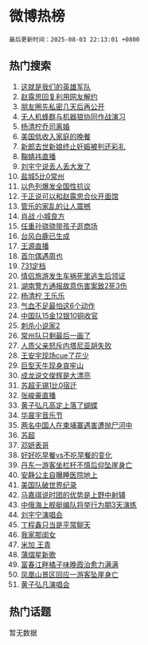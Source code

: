 # 微博热榜

`最后更新时间：2025-08-03 22:13:01 +0800`

## 热门搜索

1. [这就是我们的英雄军队](https://m.weibo.cn/search?containerid=100103type%3D1%26t%3D10%26q%3D%23%E8%BF%99%E5%B0%B1%E6%98%AF%E6%88%91%E4%BB%AC%E7%9A%84%E8%8B%B1%E9%9B%84%E5%86%9B%E9%98%9F%23&stream_entry_id=51&isnewpage=1&extparam=seat%3D1%26cate%3D10103%26pos%3D0%26q%3D%2523%25E8%25BF%2599%25E5%25B0%25B1%25E6%2598%25AF%25E6%2588%2591%25E4%25BB%25AC%25E7%259A%2584%25E8%258B%25B1%25E9%259B%2584%25E5%2586%259B%25E9%2598%259F%2523%26filter_type%3Drealtimehot%26dgr%3D0%26c_type%3D51%26stream_entry_id%3D51%26display_time%3D1754230379%26pre_seqid%3D17542303797260226620125)
1. [赵露思回复利用网友解约](https://m.weibo.cn/search?containerid=100103type%3D1%26t%3D10%26q%3D%23%E8%B5%B5%E9%9C%B2%E6%80%9D%E5%9B%9E%E5%A4%8D%E5%88%A9%E7%94%A8%E7%BD%91%E5%8F%8B%E8%A7%A3%E7%BA%A6%23&stream_entry_id=31&isnewpage=1&extparam=seat%3D1%26realpos%3D1%26q%3D%2523%25E8%25B5%25B5%25E9%259C%25B2%25E6%2580%259D%25E5%259B%259E%25E5%25A4%258D%25E5%2588%25A9%25E7%2594%25A8%25E7%25BD%2591%25E5%258F%258B%25E8%25A7%25A3%25E7%25BA%25A6%2523%26filter_type%3Drealtimehot%26lcate%3D5001%26c_type%3D31%26band_rank%3D1%26cate%3D5001%26flag%3D16%26stream_entry_id%3D31%26pos%3D0%26dgr%3D0%26display_time%3D1754230379%26pre_seqid%3D17542303797260226620125)
1. [朋友圈先私密几天后再公开](https://m.weibo.cn/search?containerid=100103type%3D1%26t%3D10%26q%3D%E6%9C%8B%E5%8F%8B%E5%9C%88%E5%85%88%E7%A7%81%E5%AF%86%E5%87%A0%E5%A4%A9%E5%90%8E%E5%86%8D%E5%85%AC%E5%BC%80&stream_entry_id=31&isnewpage=1&extparam=seat%3D1%26realpos%3D2%26q%3D%25E6%259C%258B%25E5%258F%258B%25E5%259C%2588%25E5%2585%2588%25E7%25A7%2581%25E5%25AF%2586%25E5%2587%25A0%25E5%25A4%25A9%25E5%2590%258E%25E5%2586%258D%25E5%2585%25AC%25E5%25BC%2580%26filter_type%3Drealtimehot%26lcate%3D5001%26c_type%3D31%26band_rank%3D2%26cate%3D5001%26flag%3D0%26stream_entry_id%3D31%26pos%3D1%26dgr%3D0%26display_time%3D1754230379%26pre_seqid%3D17542303797260226620125)
1. [无人机蜂群与机器狼协同作战演习](https://m.weibo.cn/search?containerid=100103type%3D1%26t%3D10%26q%3D%23%E6%97%A0%E4%BA%BA%E6%9C%BA%E8%9C%82%E7%BE%A4%E4%B8%8E%E6%9C%BA%E5%99%A8%E7%8B%BC%E5%8D%8F%E5%90%8C%E4%BD%9C%E6%88%98%E6%BC%94%E4%B9%A0%23&stream_entry_id=31&isnewpage=1&extparam=seat%3D1%26realpos%3D3%26q%3D%2523%25E6%2597%25A0%25E4%25BA%25BA%25E6%259C%25BA%25E8%259C%2582%25E7%25BE%25A4%25E4%25B8%258E%25E6%259C%25BA%25E5%2599%25A8%25E7%258B%25BC%25E5%258D%258F%25E5%2590%258C%25E4%25BD%259C%25E6%2588%2598%25E6%25BC%2594%25E4%25B9%25A0%2523%26filter_type%3Drealtimehot%26lcate%3D5001%26c_type%3D31%26band_rank%3D3%26cate%3D5001%26flag%3D0%26stream_entry_id%3D31%26pos%3D2%26dgr%3D0%26display_time%3D1754230379%26pre_seqid%3D17542303797260226620125)
1. [杨清柠乔司离婚](https://m.weibo.cn/search?containerid=100103type%3D1%26t%3D10%26q%3D%E6%9D%A8%E6%B8%85%E6%9F%A0%E4%B9%94%E5%8F%B8%E7%A6%BB%E5%A9%9A&stream_entry_id=31&isnewpage=1&extparam=seat%3D1%26realpos%3D4%26q%3D%25E6%259D%25A8%25E6%25B8%2585%25E6%259F%25A0%25E4%25B9%2594%25E5%258F%25B8%25E7%25A6%25BB%25E5%25A9%259A%26filter_type%3Drealtimehot%26lcate%3D5001%26c_type%3D31%26band_rank%3D4%26cate%3D5001%26flag%3D2%26stream_entry_id%3D31%26pos%3D3%26dgr%3D0%26display_time%3D1754230379%26pre_seqid%3D17542303797260226620125)
1. [美国低收入家庭的晚餐](https://m.weibo.cn/search?containerid=100103type%3D1%26t%3D10%26q%3D%E7%BE%8E%E5%9B%BD%E4%BD%8E%E6%94%B6%E5%85%A5%E5%AE%B6%E5%BA%AD%E7%9A%84%E6%99%9A%E9%A4%90&stream_entry_id=31&isnewpage=1&extparam=seat%3D1%26realpos%3D5%26q%3D%25E7%25BE%258E%25E5%259B%25BD%25E4%25BD%258E%25E6%2594%25B6%25E5%2585%25A5%25E5%25AE%25B6%25E5%25BA%25AD%25E7%259A%2584%25E6%2599%259A%25E9%25A4%2590%26filter_type%3Drealtimehot%26lcate%3D5001%26c_type%3D31%26band_rank%3D5%26cate%3D5001%26flag%3D0%26stream_entry_id%3D31%26pos%3D4%26dgr%3D0%26display_time%3D1754230379%26pre_seqid%3D17542303797260226620125)
1. [新郎去世新娘终止妊娠被判还彩礼](https://m.weibo.cn/search?containerid=100103type%3D1%26t%3D10%26q%3D%23%E6%96%B0%E9%83%8E%E5%8E%BB%E4%B8%96%E6%96%B0%E5%A8%98%E7%BB%88%E6%AD%A2%E5%A6%8A%E5%A8%A0%E8%A2%AB%E5%88%A4%E8%BF%98%E5%BD%A9%E7%A4%BC%23&stream_entry_id=31&isnewpage=1&extparam=seat%3D1%26realpos%3D6%26q%3D%2523%25E6%2596%25B0%25E9%2583%258E%25E5%258E%25BB%25E4%25B8%2596%25E6%2596%25B0%25E5%25A8%2598%25E7%25BB%2588%25E6%25AD%25A2%25E5%25A6%258A%25E5%25A8%25A0%25E8%25A2%25AB%25E5%2588%25A4%25E8%25BF%2598%25E5%25BD%25A9%25E7%25A4%25BC%2523%26filter_type%3Drealtimehot%26lcate%3D5001%26c_type%3D31%26band_rank%3D6%26cate%3D5001%26flag%3D2%26stream_entry_id%3D31%26pos%3D5%26dgr%3D0%26display_time%3D1754230379%26pre_seqid%3D17542303797260226620125)
1. [鞠婧祎直播](https://m.weibo.cn/search?containerid=100103type%3D1%26t%3D10%26q%3D%23%E9%9E%A0%E5%A9%A7%E7%A5%8E%E7%9B%B4%E6%92%AD%23&stream_entry_id=31&isnewpage=1&extparam=seat%3D1%26realpos%3D7%26q%3D%2523%25E9%259E%25A0%25E5%25A9%25A7%25E7%25A5%258E%25E7%259B%25B4%25E6%2592%25AD%2523%26filter_type%3Drealtimehot%26lcate%3D5001%26c_type%3D31%26band_rank%3D7%26cate%3D5001%26flag%3D2%26stream_entry_id%3D31%26pos%3D6%26dgr%3D0%26display_time%3D1754230379%26pre_seqid%3D17542303797260226620125)
1. [刘宇宁说丢人丢大发了](https://m.weibo.cn/search?containerid=100103type%3D1%26t%3D10%26q%3D%23%E5%88%98%E5%AE%87%E5%AE%81%E8%AF%B4%E4%B8%A2%E4%BA%BA%E4%B8%A2%E5%A4%A7%E5%8F%91%E4%BA%86%23&stream_entry_id=31&isnewpage=1&extparam=seat%3D1%26realpos%3D8%26q%3D%2523%25E5%2588%2598%25E5%25AE%2587%25E5%25AE%2581%25E8%25AF%25B4%25E4%25B8%25A2%25E4%25BA%25BA%25E4%25B8%25A2%25E5%25A4%25A7%25E5%258F%2591%25E4%25BA%2586%2523%26filter_type%3Drealtimehot%26lcate%3D5001%26c_type%3D31%26band_rank%3D8%26cate%3D5001%26flag%3D1%26stream_entry_id%3D31%26pos%3D7%26dgr%3D0%26display_time%3D1754230379%26pre_seqid%3D17542303797260226620125)
1. [盐城5比0常州](https://m.weibo.cn/search?containerid=100103type%3D1%26t%3D10%26q%3D%23%E7%9B%90%E5%9F%8E5%E6%AF%940%E5%B8%B8%E5%B7%9E%23&stream_entry_id=31&isnewpage=1&extparam=seat%3D1%26realpos%3D9%26q%3D%2523%25E7%259B%2590%25E5%259F%258E5%25E6%25AF%25940%25E5%25B8%25B8%25E5%25B7%259E%2523%26filter_type%3Drealtimehot%26lcate%3D5001%26c_type%3D31%26band_rank%3D9%26cate%3D5001%26flag%3D1%26stream_entry_id%3D31%26pos%3D8%26dgr%3D0%26display_time%3D1754230379%26pre_seqid%3D17542303797260226620125)
1. [以色列爆发全国性抗议](https://m.weibo.cn/search?containerid=100103type%3D1%26t%3D10%26q%3D%23%E4%BB%A5%E8%89%B2%E5%88%97%E7%88%86%E5%8F%91%E5%85%A8%E5%9B%BD%E6%80%A7%E6%8A%97%E8%AE%AE%23&stream_entry_id=31&isnewpage=1&extparam=seat%3D1%26realpos%3D10%26q%3D%2523%25E4%25BB%25A5%25E8%2589%25B2%25E5%2588%2597%25E7%2588%2586%25E5%258F%2591%25E5%2585%25A8%25E5%259B%25BD%25E6%2580%25A7%25E6%258A%2597%25E8%25AE%25AE%2523%26filter_type%3Drealtimehot%26lcate%3D5001%26c_type%3D31%26band_rank%3D10%26cate%3D5001%26flag%3D0%26stream_entry_id%3D31%26pos%3D9%26dgr%3D0%26display_time%3D1754230379%26pre_seqid%3D17542303797260226620125)
1. [于正说可以和赵露思合伙开面馆](https://m.weibo.cn/search?containerid=100103type%3D1%26t%3D10%26q%3D%23%E4%BA%8E%E6%AD%A3%E8%AF%B4%E5%8F%AF%E4%BB%A5%E5%92%8C%E8%B5%B5%E9%9C%B2%E6%80%9D%E5%90%88%E4%BC%99%E5%BC%80%E9%9D%A2%E9%A6%86%23&stream_entry_id=31&isnewpage=1&extparam=seat%3D1%26realpos%3D11%26q%3D%2523%25E4%25BA%258E%25E6%25AD%25A3%25E8%25AF%25B4%25E5%258F%25AF%25E4%25BB%25A5%25E5%2592%258C%25E8%25B5%25B5%25E9%259C%25B2%25E6%2580%259D%25E5%2590%2588%25E4%25BC%2599%25E5%25BC%2580%25E9%259D%25A2%25E9%25A6%2586%2523%26filter_type%3Drealtimehot%26lcate%3D5001%26c_type%3D31%26band_rank%3D11%26cate%3D5001%26flag%3D2%26stream_entry_id%3D31%26pos%3D10%26dgr%3D0%26display_time%3D1754230379%26pre_seqid%3D17542303797260226620125)
1. [管乐的家乱的让人震撼](https://m.weibo.cn/search?containerid=100103type%3D1%26t%3D10%26q%3D%23%E7%AE%A1%E4%B9%90%E7%9A%84%E5%AE%B6%E4%B9%B1%E7%9A%84%E8%AE%A9%E4%BA%BA%E9%9C%87%E6%92%BC%23&stream_entry_id=31&isnewpage=1&extparam=seat%3D1%26realpos%3D12%26q%3D%2523%25E7%25AE%25A1%25E4%25B9%2590%25E7%259A%2584%25E5%25AE%25B6%25E4%25B9%25B1%25E7%259A%2584%25E8%25AE%25A9%25E4%25BA%25BA%25E9%259C%2587%25E6%2592%25BC%2523%26filter_type%3Drealtimehot%26lcate%3D5001%26c_type%3D31%26band_rank%3D12%26cate%3D5001%26flag%3D0%26stream_entry_id%3D31%26pos%3D11%26dgr%3D0%26display_time%3D1754230379%26pre_seqid%3D17542303797260226620125)
1. [肖战 小城良方](https://m.weibo.cn/search?containerid=100103type%3D1%26t%3D10%26q%3D%E8%82%96%E6%88%98+%E5%B0%8F%E5%9F%8E%E8%89%AF%E6%96%B9&stream_entry_id=31&isnewpage=1&extparam=seat%3D1%26realpos%3D13%26q%3D%25E8%2582%2596%25E6%2588%2598%2520%25E5%25B0%258F%25E5%259F%258E%25E8%2589%25AF%25E6%2596%25B9%26filter_type%3Drealtimehot%26lcate%3D5001%26c_type%3D31%26band_rank%3D13%26cate%3D5001%26flag%3D1%26stream_entry_id%3D31%26pos%3D12%26dgr%3D0%26display_time%3D1754230379%26pre_seqid%3D17542303797260226620125)
1. [任重孙骁骁带孩子逛商场](https://m.weibo.cn/search?containerid=100103type%3D1%26t%3D10%26q%3D%23%E4%BB%BB%E9%87%8D%E5%AD%99%E9%AA%81%E9%AA%81%E5%B8%A6%E5%AD%A9%E5%AD%90%E9%80%9B%E5%95%86%E5%9C%BA%23&stream_entry_id=31&isnewpage=1&extparam=seat%3D1%26realpos%3D14%26q%3D%2523%25E4%25BB%25BB%25E9%2587%258D%25E5%25AD%2599%25E9%25AA%2581%25E9%25AA%2581%25E5%25B8%25A6%25E5%25AD%25A9%25E5%25AD%2590%25E9%2580%259B%25E5%2595%2586%25E5%259C%25BA%2523%26filter_type%3Drealtimehot%26lcate%3D5001%26c_type%3D31%26band_rank%3D14%26cate%3D5001%26flag%3D1%26stream_entry_id%3D31%26pos%3D13%26dgr%3D0%26display_time%3D1754230379%26pre_seqid%3D17542303797260226620125)
1. [台风白鹿已生成](https://m.weibo.cn/search?containerid=100103type%3D1%26t%3D10%26q%3D%23%E5%8F%B0%E9%A3%8E%E7%99%BD%E9%B9%BF%E5%B7%B2%E7%94%9F%E6%88%90%23&stream_entry_id=31&isnewpage=1&extparam=seat%3D1%26realpos%3D15%26q%3D%2523%25E5%258F%25B0%25E9%25A3%258E%25E7%2599%25BD%25E9%25B9%25BF%25E5%25B7%25B2%25E7%2594%259F%25E6%2588%2590%2523%26filter_type%3Drealtimehot%26lcate%3D5001%26c_type%3D31%26band_rank%3D15%26cate%3D5001%26flag%3D0%26stream_entry_id%3D31%26pos%3D14%26dgr%3D0%26display_time%3D1754230379%26pre_seqid%3D17542303797260226620125)
1. [王源直播](https://m.weibo.cn/search?containerid=100103type%3D1%26t%3D10%26q%3D%E7%8E%8B%E6%BA%90%E7%9B%B4%E6%92%AD&stream_entry_id=31&isnewpage=1&extparam=seat%3D1%26realpos%3D16%26q%3D%25E7%258E%258B%25E6%25BA%2590%25E7%259B%25B4%25E6%2592%25AD%26filter_type%3Drealtimehot%26lcate%3D5001%26c_type%3D31%26band_rank%3D16%26cate%3D5001%26flag%3D1%26stream_entry_id%3D31%26pos%3D15%26dgr%3D0%26display_time%3D1754230379%26pre_seqid%3D17542303797260226620125)
1. [首尔偶遇周也](https://m.weibo.cn/search?containerid=100103type%3D1%26t%3D10%26q%3D%23%E9%A6%96%E5%B0%94%E5%81%B6%E9%81%87%E5%91%A8%E4%B9%9F%23&stream_entry_id=31&isnewpage=1&extparam=seat%3D1%26realpos%3D17%26q%3D%2523%25E9%25A6%2596%25E5%25B0%2594%25E5%2581%25B6%25E9%2581%2587%25E5%2591%25A8%25E4%25B9%259F%2523%26filter_type%3Drealtimehot%26lcate%3D5001%26c_type%3D31%26band_rank%3D17%26cate%3D5001%26flag%3D0%26stream_entry_id%3D31%26pos%3D16%26dgr%3D0%26display_time%3D1754230379%26pre_seqid%3D17542303797260226620125)
1. [731定档](https://m.weibo.cn/search?containerid=100103type%3D1%26t%3D10%26q%3D%23731%E5%AE%9A%E6%A1%A3%23&stream_entry_id=31&isnewpage=1&extparam=seat%3D1%26realpos%3D18%26q%3D%2523731%25E5%25AE%259A%25E6%25A1%25A3%2523%26filter_type%3Drealtimehot%26lcate%3D5001%26c_type%3D31%26band_rank%3D18%26cate%3D5001%26flag%3D0%26stream_entry_id%3D31%26pos%3D17%26dgr%3D0%26display_time%3D1754230379%26pre_seqid%3D17542303797260226620125)
1. [情侣旅游发生车祸死里逃生后领证](https://m.weibo.cn/search?containerid=100103type%3D1%26t%3D10%26q%3D%23%E6%83%85%E4%BE%A3%E6%97%85%E6%B8%B8%E5%8F%91%E7%94%9F%E8%BD%A6%E7%A5%B8%E6%AD%BB%E9%87%8C%E9%80%83%E7%94%9F%E5%90%8E%E9%A2%86%E8%AF%81%23&stream_entry_id=31&isnewpage=1&extparam=seat%3D1%26realpos%3D19%26q%3D%2523%25E6%2583%2585%25E4%25BE%25A3%25E6%2597%2585%25E6%25B8%25B8%25E5%258F%2591%25E7%2594%259F%25E8%25BD%25A6%25E7%25A5%25B8%25E6%25AD%25BB%25E9%2587%258C%25E9%2580%2583%25E7%2594%259F%25E5%2590%258E%25E9%25A2%2586%25E8%25AF%2581%2523%26filter_type%3Drealtimehot%26lcate%3D5001%26c_type%3D31%26band_rank%3D19%26cate%3D5001%26flag%3D0%26stream_entry_id%3D31%26pos%3D18%26dgr%3D0%26display_time%3D1754230379%26pre_seqid%3D17542303797260226620125)
1. [湖南警方通报故意伤害案致2死3伤](https://m.weibo.cn/search?containerid=100103type%3D1%26t%3D10%26q%3D%23%E6%B9%96%E5%8D%97%E8%AD%A6%E6%96%B9%E9%80%9A%E6%8A%A5%E6%95%85%E6%84%8F%E4%BC%A4%E5%AE%B3%E6%A1%88%E8%87%B42%E6%AD%BB3%E4%BC%A4%23&stream_entry_id=31&isnewpage=1&extparam=seat%3D1%26realpos%3D20%26q%3D%2523%25E6%25B9%2596%25E5%258D%2597%25E8%25AD%25A6%25E6%2596%25B9%25E9%2580%259A%25E6%258A%25A5%25E6%2595%2585%25E6%2584%258F%25E4%25BC%25A4%25E5%25AE%25B3%25E6%25A1%2588%25E8%2587%25B42%25E6%25AD%25BB3%25E4%25BC%25A4%2523%26filter_type%3Drealtimehot%26lcate%3D5001%26c_type%3D31%26band_rank%3D20%26cate%3D5001%26flag%3D1%26stream_entry_id%3D31%26pos%3D19%26dgr%3D0%26display_time%3D1754230379%26pre_seqid%3D17542303797260226620125)
1. [杨清柠 王乐乐](https://m.weibo.cn/search?containerid=100103type%3D1%26t%3D10%26q%3D%E6%9D%A8%E6%B8%85%E6%9F%A0+%E7%8E%8B%E4%B9%90%E4%B9%90&stream_entry_id=31&isnewpage=1&extparam=seat%3D1%26realpos%3D21%26q%3D%25E6%259D%25A8%25E6%25B8%2585%25E6%259F%25A0%2520%25E7%258E%258B%25E4%25B9%2590%25E4%25B9%2590%26filter_type%3Drealtimehot%26lcate%3D5001%26c_type%3D31%26band_rank%3D21%26cate%3D5001%26flag%3D1%26stream_entry_id%3D31%26pos%3D20%26dgr%3D0%26display_time%3D1754230379%26pre_seqid%3D17542303797260226620125)
1. [气血不足最怕这6个动作](https://m.weibo.cn/search?containerid=100103type%3D1%26t%3D10%26q%3D%23%E6%B0%94%E8%A1%80%E4%B8%8D%E8%B6%B3%E6%9C%80%E6%80%95%E8%BF%996%E4%B8%AA%E5%8A%A8%E4%BD%9C%23&stream_entry_id=31&isnewpage=1&extparam=seat%3D1%26realpos%3D22%26q%3D%2523%25E6%25B0%2594%25E8%25A1%2580%25E4%25B8%258D%25E8%25B6%25B3%25E6%259C%2580%25E6%2580%2595%25E8%25BF%25996%25E4%25B8%25AA%25E5%258A%25A8%25E4%25BD%259C%2523%26filter_type%3Drealtimehot%26lcate%3D5001%26c_type%3D31%26band_rank%3D22%26cate%3D5001%26flag%3D1%26stream_entry_id%3D31%26pos%3D21%26dgr%3D0%26display_time%3D1754230379%26pre_seqid%3D17542303797260226620125)
1. [中国队15金12银10铜收官](https://m.weibo.cn/search?containerid=100103type%3D1%26t%3D10%26q%3D%23%E4%B8%AD%E5%9B%BD%E9%98%9F15%E9%87%9112%E9%93%B610%E9%93%9C%E6%94%B6%E5%AE%98%23&stream_entry_id=31&isnewpage=1&extparam=seat%3D1%26realpos%3D23%26q%3D%2523%25E4%25B8%25AD%25E5%259B%25BD%25E9%2598%259F15%25E9%2587%259112%25E9%2593%25B610%25E9%2593%259C%25E6%2594%25B6%25E5%25AE%2598%2523%26filter_type%3Drealtimehot%26lcate%3D5001%26c_type%3D31%26band_rank%3D23%26cate%3D5001%26flag%3D1%26stream_entry_id%3D31%26pos%3D22%26dgr%3D0%26display_time%3D1754230379%26pre_seqid%3D17542303797260226620125)
1. [刺杀小说家2](https://m.weibo.cn/search?containerid=100103type%3D1%26t%3D10%26q%3D%E5%88%BA%E6%9D%80%E5%B0%8F%E8%AF%B4%E5%AE%B62&stream_entry_id=31&isnewpage=1&extparam=seat%3D1%26realpos%3D24%26q%3D%25E5%2588%25BA%25E6%259D%2580%25E5%25B0%258F%25E8%25AF%25B4%25E5%25AE%25B62%26filter_type%3Drealtimehot%26lcate%3D5001%26c_type%3D31%26band_rank%3D24%26cate%3D5001%26flag%3D1%26stream_entry_id%3D31%26pos%3D23%26dgr%3D0%26display_time%3D1754230379%26pre_seqid%3D17542303797260226620125)
1. [常州队只剩最后一画了](https://m.weibo.cn/search?containerid=100103type%3D1%26t%3D10%26q%3D%23%E5%B8%B8%E5%B7%9E%E9%98%9F%E5%8F%AA%E5%89%A9%E6%9C%80%E5%90%8E%E4%B8%80%E7%94%BB%E4%BA%86%23&stream_entry_id=31&isnewpage=1&extparam=seat%3D1%26realpos%3D25%26q%3D%2523%25E5%25B8%25B8%25E5%25B7%259E%25E9%2598%259F%25E5%258F%25AA%25E5%2589%25A9%25E6%259C%2580%25E5%2590%258E%25E4%25B8%2580%25E7%2594%25BB%25E4%25BA%2586%2523%26filter_type%3Drealtimehot%26lcate%3D5001%26c_type%3D31%26band_rank%3D25%26cate%3D5001%26flag%3D1%26stream_entry_id%3D31%26pos%3D24%26dgr%3D0%26display_time%3D1754230379%26pre_seqid%3D17542303797260226620125)
1. [人质父亲怒斥内塔尼亚胡失败](https://m.weibo.cn/search?containerid=100103type%3D1%26t%3D10%26q%3D%23%E4%BA%BA%E8%B4%A8%E7%88%B6%E4%BA%B2%E6%80%92%E6%96%A5%E5%86%85%E5%A1%94%E5%B0%BC%E4%BA%9A%E8%83%A1%E5%A4%B1%E8%B4%A5%23&stream_entry_id=31&isnewpage=1&extparam=seat%3D1%26realpos%3D26%26q%3D%2523%25E4%25BA%25BA%25E8%25B4%25A8%25E7%2588%25B6%25E4%25BA%25B2%25E6%2580%2592%25E6%2596%25A5%25E5%2586%2585%25E5%25A1%2594%25E5%25B0%25BC%25E4%25BA%259A%25E8%2583%25A1%25E5%25A4%25B1%25E8%25B4%25A5%2523%26filter_type%3Drealtimehot%26lcate%3D5001%26c_type%3D31%26band_rank%3D26%26cate%3D5001%26flag%3D1%26stream_entry_id%3D31%26pos%3D25%26dgr%3D0%26display_time%3D1754230379%26pre_seqid%3D17542303797260226620125)
1. [王安宇现场cue了花少](https://m.weibo.cn/search?containerid=100103type%3D1%26t%3D10%26q%3D%E7%8E%8B%E5%AE%89%E5%AE%87%E7%8E%B0%E5%9C%BAcue%E4%BA%86%E8%8A%B1%E5%B0%91&stream_entry_id=31&isnewpage=1&extparam=seat%3D1%26realpos%3D27%26q%3D%25E7%258E%258B%25E5%25AE%2589%25E5%25AE%2587%25E7%258E%25B0%25E5%259C%25BAcue%25E4%25BA%2586%25E8%258A%25B1%25E5%25B0%2591%26filter_type%3Drealtimehot%26lcate%3D5001%26c_type%3D31%26band_rank%3D27%26cate%3D5001%26flag%3D1%26stream_entry_id%3D31%26pos%3D26%26dgr%3D0%26display_time%3D1754230379%26pre_seqid%3D17542303797260226620125)
1. [巨型天牛现身哀牢山](https://m.weibo.cn/search?containerid=100103type%3D1%26t%3D10%26q%3D%23%E5%B7%A8%E5%9E%8B%E5%A4%A9%E7%89%9B%E7%8E%B0%E8%BA%AB%E5%93%80%E7%89%A2%E5%B1%B1%23&stream_entry_id=31&isnewpage=1&extparam=seat%3D1%26realpos%3D28%26q%3D%2523%25E5%25B7%25A8%25E5%259E%258B%25E5%25A4%25A9%25E7%2589%259B%25E7%258E%25B0%25E8%25BA%25AB%25E5%2593%2580%25E7%2589%25A2%25E5%25B1%25B1%2523%26filter_type%3Drealtimehot%26lcate%3D5001%26c_type%3D31%26band_rank%3D28%26cate%3D5001%26flag%3D0%26stream_entry_id%3D31%26pos%3D27%26dgr%3D0%26display_time%3D1754230379%26pre_seqid%3D17542303797260226620125)
1. [成龙说文俊辉是大漂亮](https://m.weibo.cn/search?containerid=100103type%3D1%26t%3D10%26q%3D%E6%88%90%E9%BE%99%E8%AF%B4%E6%96%87%E4%BF%8A%E8%BE%89%E6%98%AF%E5%A4%A7%E6%BC%82%E4%BA%AE&stream_entry_id=31&isnewpage=1&extparam=seat%3D1%26realpos%3D29%26q%3D%25E6%2588%2590%25E9%25BE%2599%25E8%25AF%25B4%25E6%2596%2587%25E4%25BF%258A%25E8%25BE%2589%25E6%2598%25AF%25E5%25A4%25A7%25E6%25BC%2582%25E4%25BA%25AE%26filter_type%3Drealtimehot%26lcate%3D5001%26c_type%3D31%26band_rank%3D29%26cate%3D5001%26flag%3D1%26stream_entry_id%3D31%26pos%3D28%26dgr%3D0%26display_time%3D1754230379%26pre_seqid%3D17542303797260226620125)
1. [苏超无锡1比0宿迁](https://m.weibo.cn/search?containerid=100103type%3D1%26t%3D10%26q%3D%23%E8%8B%8F%E8%B6%85%E6%97%A0%E9%94%A11%E6%AF%940%E5%AE%BF%E8%BF%81%23&stream_entry_id=31&isnewpage=1&extparam=seat%3D1%26realpos%3D30%26q%3D%2523%25E8%258B%258F%25E8%25B6%2585%25E6%2597%25A0%25E9%2594%25A11%25E6%25AF%25940%25E5%25AE%25BF%25E8%25BF%2581%2523%26filter_type%3Drealtimehot%26lcate%3D5001%26c_type%3D31%26band_rank%3D30%26cate%3D5001%26flag%3D1%26stream_entry_id%3D31%26pos%3D29%26dgr%3D0%26display_time%3D1754230379%26pre_seqid%3D17542303797260226620125)
1. [张峻豪直播](https://m.weibo.cn/search?containerid=100103type%3D1%26t%3D10%26q%3D%E5%BC%A0%E5%B3%BB%E8%B1%AA%E7%9B%B4%E6%92%AD&stream_entry_id=31&isnewpage=1&extparam=seat%3D1%26realpos%3D31%26q%3D%25E5%25BC%25A0%25E5%25B3%25BB%25E8%25B1%25AA%25E7%259B%25B4%25E6%2592%25AD%26filter_type%3Drealtimehot%26lcate%3D5001%26c_type%3D31%26band_rank%3D31%26cate%3D5001%26flag%3D1%26stream_entry_id%3D31%26pos%3D30%26dgr%3D0%26display_time%3D1754230379%26pre_seqid%3D17542303797260226620125)
1. [黄子弘凡高定上落了蝴蝶](https://m.weibo.cn/search?containerid=100103type%3D1%26t%3D10%26q%3D%E9%BB%84%E5%AD%90%E5%BC%98%E5%87%A1%E9%AB%98%E5%AE%9A%E4%B8%8A%E8%90%BD%E4%BA%86%E8%9D%B4%E8%9D%B6&stream_entry_id=31&isnewpage=1&extparam=seat%3D1%26realpos%3D32%26q%3D%25E9%25BB%2584%25E5%25AD%2590%25E5%25BC%2598%25E5%2587%25A1%25E9%25AB%2598%25E5%25AE%259A%25E4%25B8%258A%25E8%2590%25BD%25E4%25BA%2586%25E8%259D%25B4%25E8%259D%25B6%26filter_type%3Drealtimehot%26lcate%3D5001%26c_type%3D31%26band_rank%3D32%26cate%3D5001%26flag%3D1%26stream_entry_id%3D31%26pos%3D31%26dgr%3D0%26display_time%3D1754230379%26pre_seqid%3D17542303797260226620125)
1. [华晨宇音乐节](https://m.weibo.cn/search?containerid=100103type%3D1%26t%3D10%26q%3D%E5%8D%8E%E6%99%A8%E5%AE%87%E9%9F%B3%E4%B9%90%E8%8A%82&stream_entry_id=31&isnewpage=1&extparam=seat%3D1%26realpos%3D33%26q%3D%25E5%258D%258E%25E6%2599%25A8%25E5%25AE%2587%25E9%259F%25B3%25E4%25B9%2590%25E8%258A%2582%26filter_type%3Drealtimehot%26lcate%3D5001%26c_type%3D31%26band_rank%3D33%26cate%3D5001%26flag%3D1%26stream_entry_id%3D31%26pos%3D32%26dgr%3D0%26display_time%3D1754230379%26pre_seqid%3D17542303797260226620125)
1. [两名中国人在柬埔寨遇害遭抛尸河中](https://m.weibo.cn/search?containerid=100103type%3D1%26t%3D10%26q%3D%23%E4%B8%A4%E5%90%8D%E4%B8%AD%E5%9B%BD%E4%BA%BA%E5%9C%A8%E6%9F%AC%E5%9F%94%E5%AF%A8%E9%81%87%E5%AE%B3%E9%81%AD%E6%8A%9B%E5%B0%B8%E6%B2%B3%E4%B8%AD%23&stream_entry_id=31&isnewpage=1&extparam=seat%3D1%26realpos%3D34%26q%3D%2523%25E4%25B8%25A4%25E5%2590%258D%25E4%25B8%25AD%25E5%259B%25BD%25E4%25BA%25BA%25E5%259C%25A8%25E6%259F%25AC%25E5%259F%2594%25E5%25AF%25A8%25E9%2581%2587%25E5%25AE%25B3%25E9%2581%25AD%25E6%258A%259B%25E5%25B0%25B8%25E6%25B2%25B3%25E4%25B8%25AD%2523%26filter_type%3Drealtimehot%26lcate%3D5001%26c_type%3D31%26band_rank%3D34%26cate%3D5001%26flag%3D0%26stream_entry_id%3D31%26pos%3D33%26dgr%3D0%26display_time%3D1754230379%26pre_seqid%3D17542303797260226620125)
1. [苏超](https://m.weibo.cn/search?containerid=100103type%3D1%26t%3D10%26q%3D%E8%8B%8F%E8%B6%85&stream_entry_id=31&isnewpage=1&extparam=seat%3D1%26realpos%3D35%26q%3D%25E8%258B%258F%25E8%25B6%2585%26filter_type%3Drealtimehot%26lcate%3D5001%26c_type%3D31%26band_rank%3D35%26cate%3D5001%26flag%3D1%26stream_entry_id%3D31%26pos%3D34%26dgr%3D0%26display_time%3D1754230379%26pre_seqid%3D17542303797260226620125)
1. [邓妍表哥](https://m.weibo.cn/search?containerid=100103type%3D1%26t%3D10%26q%3D%E9%82%93%E5%A6%8D%E8%A1%A8%E5%93%A5&stream_entry_id=31&isnewpage=1&extparam=seat%3D1%26realpos%3D36%26q%3D%25E9%2582%2593%25E5%25A6%258D%25E8%25A1%25A8%25E5%2593%25A5%26filter_type%3Drealtimehot%26lcate%3D5001%26c_type%3D31%26band_rank%3D36%26cate%3D5001%26flag%3D1%26stream_entry_id%3D31%26pos%3D35%26dgr%3D0%26display_time%3D1754230379%26pre_seqid%3D17542303797260226620125)
1. [好好吃早餐vs不吃早餐的变化](https://m.weibo.cn/search?containerid=100103type%3D1%26t%3D10%26q%3D%23%E5%A5%BD%E5%A5%BD%E5%90%83%E6%97%A9%E9%A4%90vs%E4%B8%8D%E5%90%83%E6%97%A9%E9%A4%90%E7%9A%84%E5%8F%98%E5%8C%96%23&stream_entry_id=31&isnewpage=1&extparam=seat%3D1%26realpos%3D37%26q%3D%2523%25E5%25A5%25BD%25E5%25A5%25BD%25E5%2590%2583%25E6%2597%25A9%25E9%25A4%2590vs%25E4%25B8%258D%25E5%2590%2583%25E6%2597%25A9%25E9%25A4%2590%25E7%259A%2584%25E5%258F%2598%25E5%258C%2596%2523%26filter_type%3Drealtimehot%26lcate%3D5001%26c_type%3D31%26band_rank%3D37%26cate%3D5001%26flag%3D1%26stream_entry_id%3D31%26pos%3D36%26dgr%3D0%26display_time%3D1754230379%26pre_seqid%3D17542303797260226620125)
1. [丹东一游客坐栏杆不慎后仰坠崖身亡](https://m.weibo.cn/search?containerid=100103type%3D1%26t%3D10%26q%3D%23%E4%B8%B9%E4%B8%9C%E4%B8%80%E6%B8%B8%E5%AE%A2%E5%9D%90%E6%A0%8F%E6%9D%86%E4%B8%8D%E6%85%8E%E5%90%8E%E4%BB%B0%E5%9D%A0%E5%B4%96%E8%BA%AB%E4%BA%A1%23&stream_entry_id=31&isnewpage=1&extparam=seat%3D1%26realpos%3D38%26q%3D%2523%25E4%25B8%25B9%25E4%25B8%259C%25E4%25B8%2580%25E6%25B8%25B8%25E5%25AE%25A2%25E5%259D%2590%25E6%25A0%258F%25E6%259D%2586%25E4%25B8%258D%25E6%2585%258E%25E5%2590%258E%25E4%25BB%25B0%25E5%259D%25A0%25E5%25B4%2596%25E8%25BA%25AB%25E4%25BA%25A1%2523%26filter_type%3Drealtimehot%26lcate%3D5001%26c_type%3D31%26band_rank%3D38%26cate%3D5001%26flag%3D1%26stream_entry_id%3D31%26pos%3D37%26dgr%3D0%26display_time%3D1754230379%26pre_seqid%3D17542303797260226620125)
1. [安静公主自曝睡医院地上](https://m.weibo.cn/search?containerid=100103type%3D1%26t%3D10%26q%3D%23%E5%AE%89%E9%9D%99%E5%85%AC%E4%B8%BB%E8%87%AA%E6%9B%9D%E7%9D%A1%E5%8C%BB%E9%99%A2%E5%9C%B0%E4%B8%8A%23&stream_entry_id=31&isnewpage=1&extparam=seat%3D1%26realpos%3D39%26q%3D%2523%25E5%25AE%2589%25E9%259D%2599%25E5%2585%25AC%25E4%25B8%25BB%25E8%2587%25AA%25E6%259B%259D%25E7%259D%25A1%25E5%258C%25BB%25E9%2599%25A2%25E5%259C%25B0%25E4%25B8%258A%2523%26filter_type%3Drealtimehot%26lcate%3D5001%26c_type%3D31%26band_rank%3D39%26cate%3D5001%26flag%3D1%26stream_entry_id%3D31%26pos%3D38%26dgr%3D0%26display_time%3D1754230379%26pre_seqid%3D17542303797260226620125)
1. [美国队破世界纪录](https://m.weibo.cn/search?containerid=100103type%3D1%26t%3D10%26q%3D%23%E7%BE%8E%E5%9B%BD%E9%98%9F%E7%A0%B4%E4%B8%96%E7%95%8C%E7%BA%AA%E5%BD%95%23&stream_entry_id=31&isnewpage=1&extparam=seat%3D1%26realpos%3D40%26q%3D%2523%25E7%25BE%258E%25E5%259B%25BD%25E9%2598%259F%25E7%25A0%25B4%25E4%25B8%2596%25E7%2595%258C%25E7%25BA%25AA%25E5%25BD%2595%2523%26filter_type%3Drealtimehot%26lcate%3D5001%26c_type%3D31%26band_rank%3D40%26cate%3D5001%26flag%3D1%26stream_entry_id%3D31%26pos%3D39%26dgr%3D0%26display_time%3D1754230379%26pre_seqid%3D17542303797260226620125)
1. [马嘉祺说时团的优势是上野中射辅](https://m.weibo.cn/search?containerid=100103type%3D1%26t%3D10%26q%3D%E9%A9%AC%E5%98%89%E7%A5%BA%E8%AF%B4%E6%97%B6%E5%9B%A2%E7%9A%84%E4%BC%98%E5%8A%BF%E6%98%AF%E4%B8%8A%E9%87%8E%E4%B8%AD%E5%B0%84%E8%BE%85&stream_entry_id=31&isnewpage=1&extparam=seat%3D1%26realpos%3D41%26q%3D%25E9%25A9%25AC%25E5%2598%2589%25E7%25A5%25BA%25E8%25AF%25B4%25E6%2597%25B6%25E5%259B%25A2%25E7%259A%2584%25E4%25BC%2598%25E5%258A%25BF%25E6%2598%25AF%25E4%25B8%258A%25E9%2587%258E%25E4%25B8%25AD%25E5%25B0%2584%25E8%25BE%2585%26filter_type%3Drealtimehot%26lcate%3D5001%26c_type%3D31%26band_rank%3D41%26cate%3D5001%26flag%3D1%26stream_entry_id%3D31%26pos%3D40%26dgr%3D0%26display_time%3D1754230379%26pre_seqid%3D17542303797260226620125)
1. [中俄海上舰艇编队将举行为期3天演练](https://m.weibo.cn/search?containerid=100103type%3D1%26t%3D10%26q%3D%23%E4%B8%AD%E4%BF%84%E6%B5%B7%E4%B8%8A%E8%88%B0%E8%89%87%E7%BC%96%E9%98%9F%E5%B0%86%E4%B8%BE%E8%A1%8C%E4%B8%BA%E6%9C%9F3%E5%A4%A9%E6%BC%94%E7%BB%83%23&stream_entry_id=31&isnewpage=1&extparam=seat%3D1%26realpos%3D42%26q%3D%2523%25E4%25B8%25AD%25E4%25BF%2584%25E6%25B5%25B7%25E4%25B8%258A%25E8%2588%25B0%25E8%2589%2587%25E7%25BC%2596%25E9%2598%259F%25E5%25B0%2586%25E4%25B8%25BE%25E8%25A1%258C%25E4%25B8%25BA%25E6%259C%259F3%25E5%25A4%25A9%25E6%25BC%2594%25E7%25BB%2583%2523%26filter_type%3Drealtimehot%26lcate%3D5001%26c_type%3D31%26band_rank%3D42%26cate%3D5001%26flag%3D1%26stream_entry_id%3D31%26pos%3D41%26dgr%3D0%26display_time%3D1754230379%26pre_seqid%3D17542303797260226620125)
1. [刘宇宁演唱会](https://m.weibo.cn/search?containerid=100103type%3D1%26t%3D10%26q%3D%E5%88%98%E5%AE%87%E5%AE%81%E6%BC%94%E5%94%B1%E4%BC%9A&stream_entry_id=31&isnewpage=1&extparam=seat%3D1%26realpos%3D43%26q%3D%25E5%2588%2598%25E5%25AE%2587%25E5%25AE%2581%25E6%25BC%2594%25E5%2594%25B1%25E4%25BC%259A%26filter_type%3Drealtimehot%26lcate%3D5001%26c_type%3D31%26band_rank%3D43%26cate%3D5001%26flag%3D1%26stream_entry_id%3D31%26pos%3D42%26dgr%3D0%26display_time%3D1754230379%26pre_seqid%3D17542303797260226620125)
1. [丁程鑫只当是平常聊天](https://m.weibo.cn/search?containerid=100103type%3D1%26t%3D10%26q%3D%E4%B8%81%E7%A8%8B%E9%91%AB%E5%8F%AA%E5%BD%93%E6%98%AF%E5%B9%B3%E5%B8%B8%E8%81%8A%E5%A4%A9&stream_entry_id=31&isnewpage=1&extparam=seat%3D1%26realpos%3D44%26q%3D%25E4%25B8%2581%25E7%25A8%258B%25E9%2591%25AB%25E5%258F%25AA%25E5%25BD%2593%25E6%2598%25AF%25E5%25B9%25B3%25E5%25B8%25B8%25E8%2581%258A%25E5%25A4%25A9%26filter_type%3Drealtimehot%26lcate%3D5001%26c_type%3D31%26band_rank%3D44%26cate%3D5001%26flag%3D1%26stream_entry_id%3D31%26pos%3D43%26dgr%3D0%26display_time%3D1754230379%26pre_seqid%3D17542303797260226620125)
1. [我家那闺女](https://m.weibo.cn/search?containerid=100103type%3D1%26t%3D10%26q%3D%E6%88%91%E5%AE%B6%E9%82%A3%E9%97%BA%E5%A5%B3&stream_entry_id=31&isnewpage=1&extparam=seat%3D1%26realpos%3D45%26q%3D%25E6%2588%2591%25E5%25AE%25B6%25E9%2582%25A3%25E9%2597%25BA%25E5%25A5%25B3%26filter_type%3Drealtimehot%26lcate%3D5001%26c_type%3D31%26band_rank%3D45%26cate%3D5001%26flag%3D0%26stream_entry_id%3D31%26pos%3D44%26dgr%3D0%26display_time%3D1754230379%26pre_seqid%3D17542303797260226620125)
1. [米加 王青](https://m.weibo.cn/search?containerid=100103type%3D1%26t%3D10%26q%3D%E7%B1%B3%E5%8A%A0+%E7%8E%8B%E9%9D%92&stream_entry_id=31&isnewpage=1&extparam=seat%3D1%26realpos%3D46%26q%3D%25E7%25B1%25B3%25E5%258A%25A0%2520%25E7%258E%258B%25E9%259D%2592%26filter_type%3Drealtimehot%26lcate%3D5001%26c_type%3D31%26band_rank%3D46%26cate%3D5001%26flag%3D1%26stream_entry_id%3D31%26pos%3D45%26dgr%3D0%26display_time%3D1754230379%26pre_seqid%3D17542303797260226620125)
1. [蒲熠星新歌](https://m.weibo.cn/search?containerid=100103type%3D1%26t%3D10%26q%3D%E8%92%B2%E7%86%A0%E6%98%9F%E6%96%B0%E6%AD%8C&stream_entry_id=31&isnewpage=1&extparam=seat%3D1%26realpos%3D47%26q%3D%25E8%2592%25B2%25E7%2586%25A0%25E6%2598%259F%25E6%2596%25B0%25E6%25AD%258C%26filter_type%3Drealtimehot%26lcate%3D5001%26c_type%3D31%26band_rank%3D47%26cate%3D5001%26flag%3D1%26stream_entry_id%3D31%26pos%3D46%26dgr%3D0%26display_time%3D1754230379%26pre_seqid%3D17542303797260226620125)
1. [富春江畔橘子味晚霞治愈力满满](https://m.weibo.cn/search?containerid=100103type%3D1%26t%3D10%26q%3D%23%E5%AF%8C%E6%98%A5%E6%B1%9F%E7%95%94%E6%A9%98%E5%AD%90%E5%91%B3%E6%99%9A%E9%9C%9E%E6%B2%BB%E6%84%88%E5%8A%9B%E6%BB%A1%E6%BB%A1%23&stream_entry_id=31&isnewpage=1&extparam=seat%3D1%26realpos%3D48%26q%3D%2523%25E5%25AF%258C%25E6%2598%25A5%25E6%25B1%259F%25E7%2595%2594%25E6%25A9%2598%25E5%25AD%2590%25E5%2591%25B3%25E6%2599%259A%25E9%259C%259E%25E6%25B2%25BB%25E6%2584%2588%25E5%258A%259B%25E6%25BB%25A1%25E6%25BB%25A1%2523%26filter_type%3Drealtimehot%26lcate%3D5001%26c_type%3D31%26band_rank%3D48%26cate%3D5001%26flag%3D1%26stream_entry_id%3D31%26pos%3D47%26dgr%3D0%26display_time%3D1754230379%26pre_seqid%3D17542303797260226620125)
1. [凤凰山景区回应一游客坠崖身亡](https://m.weibo.cn/search?containerid=100103type%3D1%26t%3D10%26q%3D%23%E5%87%A4%E5%87%B0%E5%B1%B1%E6%99%AF%E5%8C%BA%E5%9B%9E%E5%BA%94%E4%B8%80%E6%B8%B8%E5%AE%A2%E5%9D%A0%E5%B4%96%E8%BA%AB%E4%BA%A1%23&stream_entry_id=31&isnewpage=1&extparam=seat%3D1%26realpos%3D49%26q%3D%2523%25E5%2587%25A4%25E5%2587%25B0%25E5%25B1%25B1%25E6%2599%25AF%25E5%258C%25BA%25E5%259B%259E%25E5%25BA%2594%25E4%25B8%2580%25E6%25B8%25B8%25E5%25AE%25A2%25E5%259D%25A0%25E5%25B4%2596%25E8%25BA%25AB%25E4%25BA%25A1%2523%26filter_type%3Drealtimehot%26lcate%3D5001%26c_type%3D31%26band_rank%3D49%26cate%3D5001%26flag%3D1%26stream_entry_id%3D31%26pos%3D48%26dgr%3D0%26display_time%3D1754230379%26pre_seqid%3D17542303797260226620125)
1. [黄子弘凡演唱会](https://m.weibo.cn/search?containerid=100103type%3D1%26t%3D10%26q%3D%E9%BB%84%E5%AD%90%E5%BC%98%E5%87%A1%E6%BC%94%E5%94%B1%E4%BC%9A&stream_entry_id=31&isnewpage=1&extparam=seat%3D1%26realpos%3D50%26q%3D%25E9%25BB%2584%25E5%25AD%2590%25E5%25BC%2598%25E5%2587%25A1%25E6%25BC%2594%25E5%2594%25B1%25E4%25BC%259A%26filter_type%3Drealtimehot%26lcate%3D5001%26c_type%3D31%26band_rank%3D50%26cate%3D5001%26flag%3D1%26stream_entry_id%3D31%26pos%3D49%26dgr%3D0%26display_time%3D1754230379%26pre_seqid%3D17542303797260226620125)

## 热门话题

暂无数据
